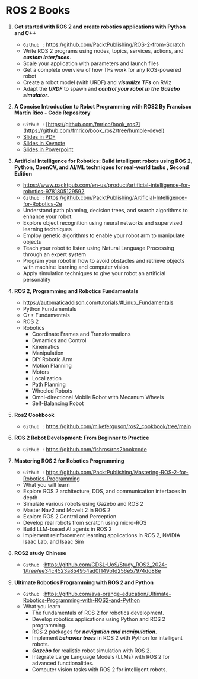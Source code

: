 # ROS 2 Books

1. **Get started with ROS 2 and create robotics applications with Python and C++**
   * `Github :` https://github.com/PacktPublishing/ROS-2-from-Scratch
   * Write ROS 2 programs using nodes, topics, services, actions, and ***custom interfaces***.
   * Scale your application with parameters and launch files
   * Get a complete overview of how TFs work for any ROS-powered robot
   * Create a robot model (with URDF) and ***visualize TFs*** on RViz
   * Adapt the ***URDF*** to spawn and ***control your robot in the Gazebo simulator***.

2. **A Concise Introduction to Robot Programming with ROS2 By Francisco Martín Rico - Code Repository**
   * `Github :` [https://github.com/fmrico/book_ros2](https://github.com/fmrico/book_ros2/tree/humble-devel)
   * [Slides in PDF](https://www.dropbox.com/s/jgxuyz02wupkie6/BR2_Chapters_PDF.zip?dl=0)
   * [Slides in Keynote](https://www.dropbox.com/s/ge56cw4j2v7e6df/BR2_Chapters_KEY.zip?dl=0)
   * [Slides in Powerpoint](https://www.dropbox.com/s/s6y5z33ofsm2blw/BR2_Chapters_PPT.zip?dl=0)


3. **Artificial Intelligence for Robotics: Build intelligent robots using ROS 2, Python, OpenCV, and AI/ML techniques for real-world tasks , Second Edition**
   * https://www.packtpub.com/en-us/product/artificial-intelligence-for-robotics-9781805129592
   * `Github :` https://github.com/PacktPublishing/Artificial-Intelligence-for-Robotics-2e
   * Understand path planning, decision trees, and search algorithms to enhance your robot.
   * Explore object recognition using neural networks and supervised learning techniques
   * Employ genetic algorithms to enable your robot arm to manipulate objects
   * Teach your robot to listen using Natural Language Processing through an expert system
   * Program your robot in how to avoid obstacles and retrieve objects with machine learning and computer vision
   * Apply simulation techniques to give your robot an artificial personality


4. **ROS 2, Programming and Robotics Fundamentals**
   * https://automaticaddison.com/tutorials/#Linux_Fundamentals
   * Python Fundamentals
   * C++ Fundamentals
   * ROS 2
   * Robotics
      - Coordinate Frames and Transformations
      - Dynamics and Control
      - Kinematics
      - Manipulation
      - DIY Robotic Arm
      - Motion Planning
      - Motors
      - Localization
      - Path Planning
      - Wheeled Robots
      - Omni-directional Mobile Robot with Mecanum Wheels
      - Self-Balancing Robot


5. **Ros2 Cookbook**
   * `Github :` https://github.com/mikeferguson/ros2_cookbook/tree/main
  
6. **ROS 2 Robot Development: From Beginner to Practice**
   * `Github :` https://github.com/fishros/ros2bookcode
  
7. **Mastering ROS 2 for Robotics Programming**
   * `Github :` https://github.com/PacktPublishing/Mastering-ROS-2-for-Robotics-Programming
   * What you will learn
   * Explore ROS 2 architecture, DDS, and communication interfaces in depth
   * Simulate various robots using Gazebo and ROS 2
   * Master Nav2 and MoveIt 2 in ROS 2
   * Explore ROS 2 Control and Perception
   * Develop real robots from scratch using micro-ROS
   * Build LLM-based AI agents in ROS 2
   * Implement reinforcement learning applications in ROS 2, NVIDIA Isaac Lab, and Isaac Sim
  
8. **ROS2 study Chinese** 
   * `Github :`https://github.com/CDSL-UoS/Study_ROS2_2024-1/tree/ee34c4523a854954ad0f149b1d256e57974dd88e
  
9. **Ultimate Robotics Programming with ROS 2 and Python**
   * `Github :`https://github.com/ava-orange-education/Ultimate-Robotics-Programming-with-ROS2-and-Python
   * What you learn
     - The fundamentals of ROS 2 for robotics development.
     - Develop robotics applications using Python and ROS 2 programming.
     - ROS 2 packages for ***navigation and manipulation***.
     - Implement ***behavior trees*** in ROS 2 with Python for intelligent robots.
     - ***Gazebo*** for realistic robot simulation with ROS 2.
     - Integrate Large Language Models (LLMs) with ROS 2 for advanced functionalities.
     - Computer vision tasks with ROS 2 for intelligent robots.
